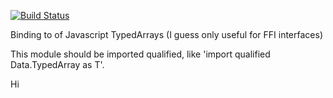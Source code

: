 [![Build Status](https://travis-ci.org/jutaro/purescript-typedarray.svg?branch=master)](https://travis-ci.org/jutaro/purescript-typedarray)


Binding to  of Javascript TypedArrays (I guess only useful for FFI interfaces)

This module should be imported qualified, like 'import qualified Data.TypedArray as T'.

Hi